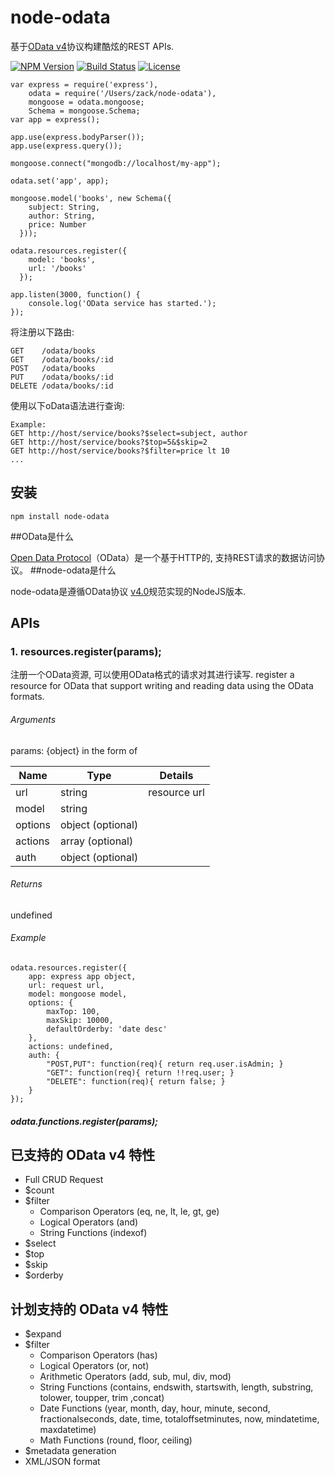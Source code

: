 node-odata
==========

基于[OData v4](http://www.odata.org/)协议构建酷炫的REST APIs.

  [![NPM Version](https://img.shields.io/npm/v/node-odata.svg?style=flat)](https://www.npmjs.org/package/node-odata)
  [![Build Status](https://img.shields.io/travis/TossShinHwa/node-odata.svg?style=flat)](https://travis-ci.org/TossShinHwa/node-odata)
  [![License](http://img.shields.io/npm/l/node-odata.svg?style=flat)](https://github.com/TossShinHwa/node-odata/blob/master/LICENSE)

```
var express = require('express'),
    odata = require('/Users/zack/node-odata'),
    mongoose = odata.mongoose;
    Schema = mongoose.Schema;
var app = express();

app.use(express.bodyParser());
app.use(express.query());

mongoose.connect("mongodb://localhost/my-app");

odata.set('app', app);

mongoose.model('books', new Schema({
    subject: String,
    author: String,
    price: Number    
  }));

odata.resources.register({
    model: 'books',
    url: '/books'
  });

app.listen(3000, function() {
    console.log('OData service has started.');
});

```

将注册以下路由:

```
GET    /odata/books
GET    /odata/books/:id
POST   /odata/books
PUT    /odata/books/:id
DELETE /odata/books/:id
```

使用以下oData语法进行查询:

```
Example:
GET http://host/service/books?$select=subject, author
GET http://host/service/books?$top=5&$skip=2
GET http://host/service/books?$filter=price lt 10
...

```

## 安装

```
npm install node-odata
```

##OData是什么

[Open Data Protocol](http://www.odata.org/)（OData）是一个基于HTTP的, 支持REST请求的数据访问协议。
##node-odata是什么

node-odata是遵循OData协议 [v4.0](http://docs.oasis-open.org/odata/odata/v4.0/os/part1-protocol/odata-v4.0-os-part1-protocol.html)规范实现的NodeJS版本.


## APIs

### 1. resources.register(params);

注册一个OData资源, 可以使用OData格式的请求对其进行读写.
register a resource for OData that support writing and reading data using the OData formats.

###### Arguments

params: {object} in the form of

| Name          | Type              | Details                          | 
|---------------|-------------------|----------------------------------|
| url           | string            | resource url                     |
| model         | string            |                                  |
| options       | object (optional) |                                  |
| actions       | array (optional)  |                                  |
| auth          | object (optional) |                                  |

###### Returns

undefined

###### Example

```
odata.resources.register({
    app: express app object,
    url: request url,
    model: mongoose model,
    options: {
        maxTop: 100,
        maxSkip: 10000,
        defaultOrderby: 'date desc'
    },
    actions: undefined,
    auth: {
        "POST,PUT": function(req){ return req.user.isAdmin; }
        "GET": function(req){ return !!req.user; }
        "DELETE": function(req){ return false; }
    }
});
```
 



##### odata.functions.register(params);


## 已支持的 OData v4 特性

* Full CRUD Request
* $count
* $filter
  * Comparison Operators (eq, ne, lt, le, gt, ge)
  * Logical Operators (and)
  * String Functions (indexof)
* $select
* $top
* $skip
* $orderby

## 计划支持的 OData v4 特性
* $expand
* $filter
  * Comparison Operators (has)
  * Logical Operators (or, not)
  * Arithmetic Operators (add, sub, mul, div, mod)
  * String Functions (contains, endswith, startswith, length, substring, tolower, toupper, trim ,concat)
  * Date Functions (year, month, day, hour, minute, second, fractionalseconds, date, time, totaloffsetminutes, now, mindatetime, maxdatetime)
  * Math Functions (round, floor, ceiling)
* $metadata generation
* XML/JSON format
